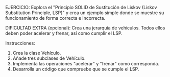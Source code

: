 EJERCICIO:
Explora el "Principio SOLID de Sustitución de Liskov (Liskov Substitution Principle, LSP)"
y crea un ejemplo simple donde se muestre su funcionamiento
de forma correcta e incorrecta.

DIFICULTAD EXTRA (opcional):
Crea una jerarquía de vehículos. Todos ellos deben poder acelerar y frenar, así como
cumplir el LSP.

Instrucciones:
1. Crea la clase Vehículo.
2. Añade tres subclases de Vehículo.
3. Implementa las operaciones "acelerar" y "frenar" como corresponda.
4. Desarrolla un código que compruebe que se cumple el LSP.
